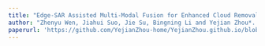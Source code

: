 ```yaml
---
title: "Edge-SAR Assisted Multi-Modal Fusion for Enhanced Cloud Removal"
author: "Zhenyu Wen, Jiahui Suo, Jie Su, Bingning Li and Yejian Zhou*. “Edge-SAR Assisted Multi-Modal Fusion for Enhanced Cloud Removal”,IEEE Geoscience and Remote Sensing Letters, vol. 20,pp.1-5, 2023."
paperurl: 'https://github.com/YejianZhou-home/YejianZhou.github.io/blob/master/files/Edge-SAR-Assisted_Multimodal_Fusion_for_Enhanced_Cloud_Removal.pdf'
---
```

